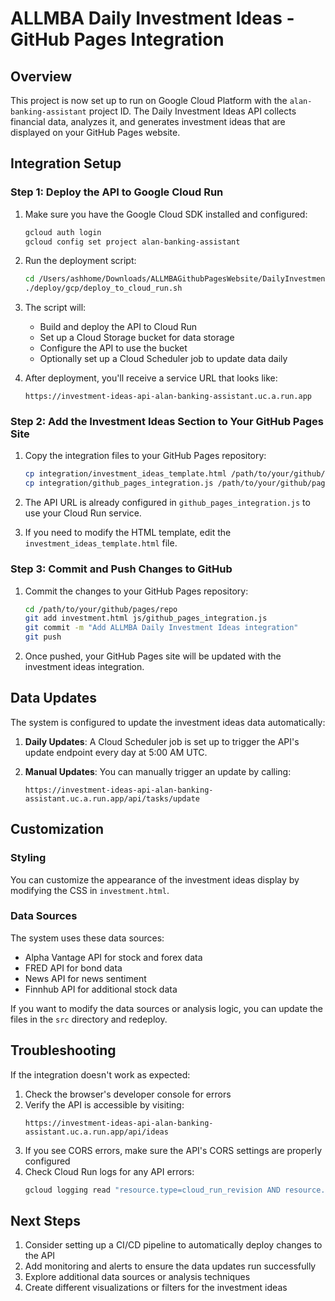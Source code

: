 # ALLMBA Daily Investment Ideas - GitHub Pages Integration

## Overview

This project is now set up to run on Google Cloud Platform with the `alan-banking-assistant` project ID. The Daily Investment Ideas API collects financial data, analyzes it, and generates investment ideas that are displayed on your GitHub Pages website.

## Integration Setup

### Step 1: Deploy the API to Google Cloud Run

1. Make sure you have the Google Cloud SDK installed and configured:
   ```bash
   gcloud auth login
   gcloud config set project alan-banking-assistant
   ```

2. Run the deployment script:
   ```bash
   cd /Users/ashhome/Downloads/ALLMBAGithubPagesWebsite/DailyInvestmentIdeas
   ./deploy/gcp/deploy_to_cloud_run.sh
   ```

3. The script will:
   - Build and deploy the API to Cloud Run
   - Set up a Cloud Storage bucket for data storage
   - Configure the API to use the bucket
   - Optionally set up a Cloud Scheduler job to update data daily

4. After deployment, you'll receive a service URL that looks like:
   ```
   https://investment-ideas-api-alan-banking-assistant.uc.a.run.app
   ```

### Step 2: Add the Investment Ideas Section to Your GitHub Pages Site

1. Copy the integration files to your GitHub Pages repository:
   ```bash
   cp integration/investment_ideas_template.html /path/to/your/github/pages/repo/investment.html
   cp integration/github_pages_integration.js /path/to/your/github/pages/repo/js/
   ```

2. The API URL is already configured in `github_pages_integration.js` to use your Cloud Run service.

3. If you need to modify the HTML template, edit the `investment_ideas_template.html` file.

### Step 3: Commit and Push Changes to GitHub

1. Commit the changes to your GitHub Pages repository:
   ```bash
   cd /path/to/your/github/pages/repo
   git add investment.html js/github_pages_integration.js
   git commit -m "Add ALLMBA Daily Investment Ideas integration"
   git push
   ```

2. Once pushed, your GitHub Pages site will be updated with the investment ideas integration.

## Data Updates

The system is configured to update the investment ideas data automatically:

1. **Daily Updates**: A Cloud Scheduler job is set up to trigger the API's update endpoint every day at 5:00 AM UTC.

2. **Manual Updates**: You can manually trigger an update by calling:
   ```
   https://investment-ideas-api-alan-banking-assistant.uc.a.run.app/api/tasks/update
   ```

## Customization

### Styling

You can customize the appearance of the investment ideas display by modifying the CSS in `investment.html`.

### Data Sources

The system uses these data sources:
- Alpha Vantage API for stock and forex data
- FRED API for bond data
- News API for news sentiment
- Finnhub API for additional stock data

If you want to modify the data sources or analysis logic, you can update the files in the `src` directory and redeploy.

## Troubleshooting

If the integration doesn't work as expected:

1. Check the browser's developer console for errors
2. Verify the API is accessible by visiting:
   ```
   https://investment-ideas-api-alan-banking-assistant.uc.a.run.app/api/ideas
   ```
3. If you see CORS errors, make sure the API's CORS settings are properly configured
4. Check Cloud Run logs for any API errors:
   ```bash
   gcloud logging read "resource.type=cloud_run_revision AND resource.labels.service_name=investment-ideas-api" --limit 50
   ```

## Next Steps

1. Consider setting up a CI/CD pipeline to automatically deploy changes to the API
2. Add monitoring and alerts to ensure the data updates run successfully
3. Explore additional data sources or analysis techniques
4. Create different visualizations or filters for the investment ideas